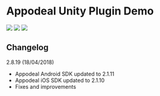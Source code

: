 # Appodeal Unity Plugin Demo

[![](https://img.shields.io/badge/docs-green.svg)](https://www.appodeal.com/sdk/unity)
[![](https://img.shields.io/badge/download-all-green.svg)](https://s3.amazonaws.com/appodeal-unity/Appodeal-Unity-2.8.19-180418-all.unitypackage)
[![](https://img.shields.io/badge/download-nodex-green.svg)](https://s3.amazonaws.com/appodeal-unity/Appodeal-Unity-2.8.19-180418-all-nodex.unitypackage)

## Changelog

2.8.19 (18/04/2018)

+ Appodeal Android SDK updated to 2.1.11
+ Appodeal iOS SDK updated to 2.1.10
+ Fixes and improvements
